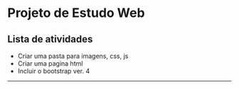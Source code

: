 # Projeto de Estudo Web 

## Lista de atividades

- Criar uma pasta para imagens, css, js
- Criar uma pagina html 
- Incluir o bootstrap ver. 4
---